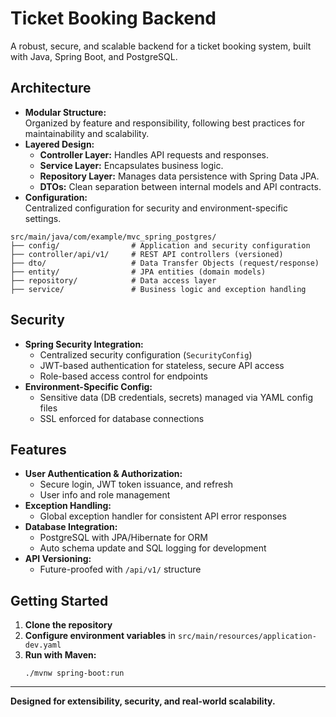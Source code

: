 # Ticket Booking Backend

A robust, secure, and scalable backend for a ticket booking system, built with Java, Spring Boot, and PostgreSQL.

## Architecture

- **Modular Structure:**  
  Organized by feature and responsibility, following best practices for maintainability and scalability.
- **Layered Design:**  
  - **Controller Layer:** Handles API requests and responses.
  - **Service Layer:** Encapsulates business logic.
  - **Repository Layer:** Manages data persistence with Spring Data JPA.
  - **DTOs:** Clean separation between internal models and API contracts.
- **Configuration:**  
  Centralized configuration for security and environment-specific settings.

```
src/main/java/com/example/mvc_spring_postgres/
├── config/                # Application and security configuration
├── controller/api/v1/     # REST API controllers (versioned)
├── dto/                   # Data Transfer Objects (request/response)
├── entity/                # JPA entities (domain models)
├── repository/            # Data access layer
├── service/               # Business logic and exception handling
```

## Security

- **Spring Security Integration:**  
  - Centralized security configuration (`SecurityConfig`)
  - JWT-based authentication for stateless, secure API access
  - Role-based access control for endpoints
- **Environment-Specific Config:**  
  - Sensitive data (DB credentials, secrets) managed via YAML config files
  - SSL enforced for database connections

## Features

- **User Authentication & Authorization:**  
  - Secure login, JWT token issuance, and refresh
  - User info and role management
- **Exception Handling:**  
  - Global exception handler for consistent API error responses
- **Database Integration:**  
  - PostgreSQL with JPA/Hibernate for ORM
  - Auto schema update and SQL logging for development
- **API Versioning:**  
  - Future-proofed with `/api/v1/` structure

## Getting Started

1. **Clone the repository**
2. **Configure environment variables** in `src/main/resources/application-dev.yaml`
3. **Run with Maven:**
   ```
   ./mvnw spring-boot:run
   ```

---

**Designed for extensibility, security, and real-world scalability.**

